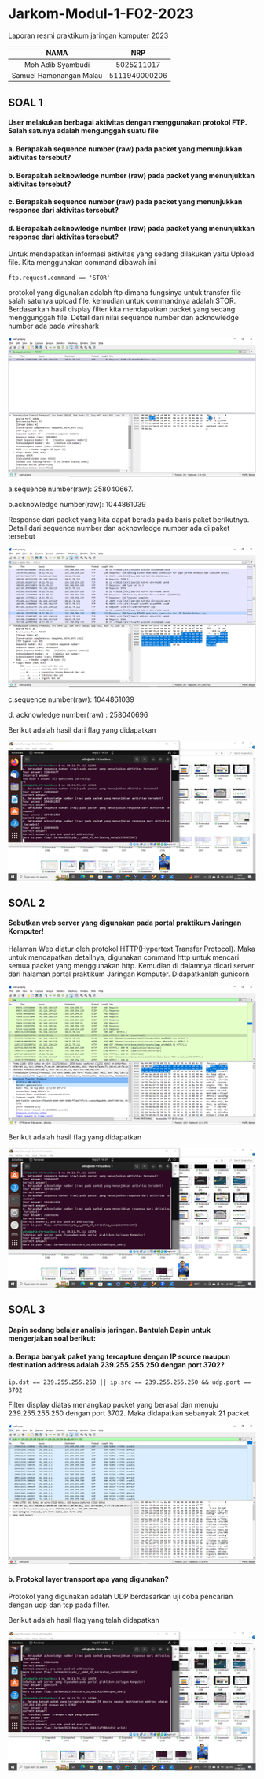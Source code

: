 # Jarkom-Modul-1-F02-2023
Laporan resmi praktikum jaringan komputer 2023

|NAMA|NRP|
|:--:|:-:|
|Moh Adib Syambudi|5025211017|
|Samuel Hamonangan Malau|5111940000206|

## SOAL 1
#### User melakukan berbagai aktivitas dengan menggunakan protokol FTP. Salah satunya adalah mengunggah suatu file
#### a. Berapakah sequence number (raw) pada packet yang menunjukkan aktivitas tersebut?
#### b. Berapakah acknowledge number (raw) pada packet yang menunjukkan aktivitas tersebut? 
#### c. Berapakah sequence number (raw) pada packet yang menunjukkan response dari aktivitas tersebut?
#### d. Berapakah acknowledge number (raw) pada packet yang menunjukkan response dari aktivitas tersebut?

Untuk mendapatkan informasi aktivitas yang sedang dilakukan yaitu Upload file. Kita menggunakan command dibawah ini
```
ftp.request.command == 'STOR'
```

protokol yang digunakan adalah ftp dimana fungsinya untuk transfer file salah satunya upload file. kemudian untuk commandnya adalah STOR. Berdasarkan hasil display filter kita mendapatkan packet yang sedang menggunggah file. Detail dari nilai sequence number dan acknowledge number ada pada wireshark 

![wireshark1](1request.png)

a.sequence number(raw): 258040667. 

b.acknowledge number(raw): 1044861039

Response dari packet yang kita dapat berada pada baris paket berikutnya. Detail dari sequence number dan acknowledge number ada di paket tersebut

![response](1response.png)

c.sequence number(raw): 1044861039

d. acknowledge number(raw) : 258040696

Berikut adalah hasil dari flag yang didapatkan

![terminal1](terminal11.png)

## SOAL 2
#### Sebutkan web server yang digunakan pada portal praktikum Jaringan Komputer!

Halaman Web diatur oleh protokol HTTP(Hypertext Transfer Protocol). Maka untuk mendapatkan detailnya, digunakan command http untuk mencari semua packet yang menggunakan http. Kemudian di dalamnya dicari server dari halaman portal praktikum Jaringan Komputer. Didapatkanlah gunicorn

![gunicorn](nomer2guni.png)

Berikut adalah hasil flag yang didapatkan

![terminal2](terminal12.png)

## SOAL 3
#### Dapin sedang belajar analisis jaringan. Bantulah Dapin untuk mengerjakan soal berikut: 
#### a. Berapa banyak paket yang tercapture dengan IP source maupun destination address adalah 239.255.255.250 dengan port 3702?
```
ip.dst == 239.255.255.250 || ip.src == 239.255.255.250 && udp.port == 3702
```

Filter display diatas menangkap packet yang berasal dan menuju 239.255.255.250 dengan port 3702. Maka didapatkan sebanyak 21 packet

![nomer3](nomer3udp.png)


#### b. Protokol layer transport apa yang digunakan?

Protokol yang digunakan adalah UDP berdasarkan uji coba pencarian dengan udp dan tcp pada filter. 

Berikut adalah hasil flag yang telah didapatkan

![terminal3](terminal13.png)
